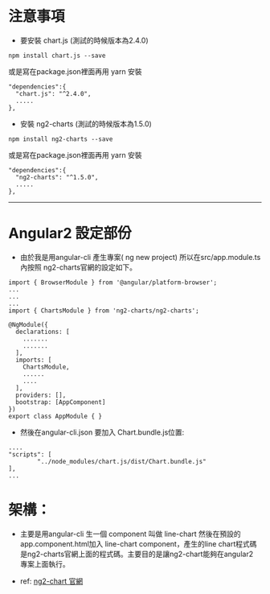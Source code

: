 # 注意事項
 
- 要安裝 chart.js (測試的時候版本為2.4.0)

`
npm install chart.js --save
`

或是寫在package.json裡面再用 yarn 安裝

```
"dependencies":{
  "chart.js": "^2.4.0",
  .....
},

```

- 安裝 ng2-charts (測試的時候版本為1.5.0)
```
npm install ng2-charts --save
```
或是寫在package.json裡面再用 yarn 安裝

```
"dependencies":{
  "ng2-charts": "^1.5.0",
  .....
},
```

---

# Angular2 設定部份
- 由於我是用angular-cli 產生專案( ng new project) 所以在src/app.module.ts內按照 ng2-charts官網的設定如下。
```
import { BrowserModule } from '@angular/platform-browser';
...
...
...
import { ChartsModule } from 'ng2-charts/ng2-charts';

@NgModule({
  declarations: [
    .......
    .......
  ],
  imports: [
    ChartsModule,
    ......
    ....
  ],
  providers: [],
  bootstrap: [AppComponent]
})
export class AppModule { }
```
- 然後在angular-cli.json 要加入 Chart.bundle.js位置:
```
....
"scripts": [
        "../node_modules/chart.js/dist/Chart.bundle.js"
],
...
```

# 架構：
- 主要是用angular-cli 生一個 component 叫做 line-chart 然後在預設的app.component.html加入 line-chart component，產生的line chart程式碼是ng2-charts官網上面的程式碼。主要目的是讓ng2-chart能夠在angular2 專案上面執行。

- ref: [ng2-chart 官網](http://valor-software.com/ng2-charts/#top)
